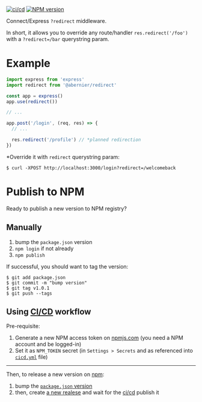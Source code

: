 [![ci/cd](https://github.com/abernier/redirect/workflows/ci/cd/badge.svg)](https://github.com/abernier/redirect/actions?query=workflow%3Aci%2Fcd)
[![NPM version](https://img.shields.io/npm/v/@abernier/redirect.svg?style=flat)](https://www.npmjs.com/package/@abernier/redirect)

Connect/Express `?redirect` middleware.

In short, it allows you to override any route/handler `res.redirect('/foo')` with a `?redirect=/bar` querystring param.

# Example

```js
import express from 'express'
import redirect from '@abernier/redirect'

const app = express()
app.use(redirect())

// ...

app.post('/login', (req, res) => {
  // ...

  res.redirect('/profile') // *planned redirection
})
```

*Override it with `redirect` querystring param:

```
$ curl -XPOST http://localhost:3000/login?redirect=/welcomeback
```

# Publish to NPM

Ready to publish a new version to NPM registry?

## Manually

1. bump the `package.json` version
2. `npm login` if not already
3. `npm publish`

If successful, you should want to tag the version:
```shell
$ git add package.json
$ git commit -m "bump version"
$ git tag v1.0.1
$ git push --tags
```

## Using [CI/CD](https://github.com/abernier/redirect/actions?query=workflow%3Aci%2Fcd) workflow

Pre-requisite:
1. Generate a new NPM access token on [npmjs.com](https://www.npmjs.com/) (you need a NPM account and be logged-in)
2. Set it as `NPM_TOKEN` secret (in `Settings > Secrets` and as referenced into [`cicd.yml`](https://github.com/abernier/redirect/blob/master/.github/workflows/cicd.yml#L37) file)

---

Then, to release a new version on [npm](https://www.npmjs.com/package/redirect):
1. bump the [`package.json` version](https://github.com/abernier/redirect/edit/master/package.json)
2. then, create [a new realese](https://github.com/abernier/redirect/releases/new) and wait for the [ci/cd](https://github.com/abernier/redirect/actions?query=workflow%3Aci%2Fcd) publish it
